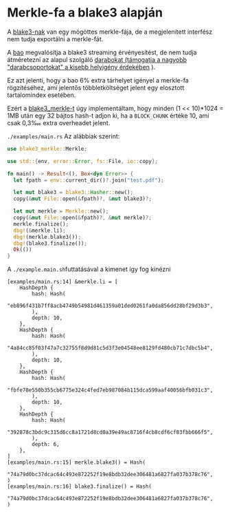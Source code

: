 # Merkle-fa a blake3 alapján

A [blake3-nak](https://github.com/BLAKE3-team/BLAKE3) van egy mögöttes merkle-fája, de a megjelenített interfész nem tudja exportálni a merkle-fát.

A [bao](https://github.com/oconnor663/bao) megvalósítja a blake3 streaming érvényesítést, de nem tudja átméretezni az alapul szolgáló [darabokat (támogatja a nagyobb "darabcsoportokat" a kisebb helyigény érdekében](https://github.com/oconnor663/bao/issues/34) ).

Ez azt jelenti, hogy a bao 6% extra tárhelyet igényel a merkle-fa rögzítéséhez, ami jelentős többletköltséget jelent egy elosztott tartalomindex esetében.

Ezért a [blake3_merkle-t](https://github.com/rmw-lib/blake3_merkle) úgy implementáltam, hogy minden (1 << 10)*1024 = 1MB után egy 32 bájtos hash-t adjon ki, ha a `BLOCK_CHUNK` értéke 10, ami csak 0,3‱ extra overheadet jelent.

`./examples/main.rs` Az alábbiak szerint:

```rust
use blake3_merkle::Merkle;

use std::{env, error::Error, fs::File, io::copy};

fn main() -> Result<(), Box<dyn Error>> {
  let fpath = env::current_dir()?.join("test.pdf");

  let mut blake3 = blake3::Hasher::new();
  copy(&mut File::open(&fpath)?, &mut blake3)?;

  let mut merkle = Merkle::new();
  copy(&mut File::open(&fpath)?, &mut merkle)?;
  merkle.finalize();
  dbg!(&merkle.li);
  dbg!(merkle.blake3());
  dbg!(blake3.finalize());
  Ok(())
}
```

A `./example.main.sh`futtatásával a kimenet így fog kinézni

```
[examples/main.rs:14] &merkle.li = [
    HashDepth {
        hash: Hash(
            "eb896f431b7ff8acb4749b54981d461359a01ded0261fa0da856dd28bf29d3b3",
        ),
        depth: 10,
    },
    HashDepth {
        hash: Hash(
            "4a84cc85f03f47a7c32755f8d9d81c5d3f3e04548ee8129fd480cb71c7dbc5b4",
        ),
        depth: 10,
    },
    HashDepth {
        hash: Hash(
            "fbfe78e550b355cb6775e324c4fed7eb987084b115dca599aaf40056bfb031c3",
        ),
        depth: 10,
    },
    HashDepth {
        hash: Hash(
            "392878c3bdc9c315d6cc8a1721d8cd0a39e49ac8716f4cb8cdf6cf83fbb666f5",
        ),
        depth: 6,
    },
]
[examples/main.rs:15] merkle.blake3() = Hash(
    "74a79d0bc37dcac64c493e872252f19e8bdb32dee306481a6827fa037b378c76",
)
[examples/main.rs:16] blake3.finalize() = Hash(
    "74a79d0bc37dcac64c493e872252f19e8bdb32dee306481a6827fa037b378c76",
)
```